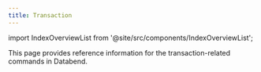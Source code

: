```yaml
---
title: Transaction
---
```

import IndexOverviewList from '@site/src/components/IndexOverviewList';

This page provides reference information for the transaction-related commands in Databend.

<IndexOverviewList />